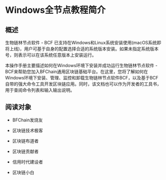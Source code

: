 # Windows全节点教程简介
## 概述

生物链林节点软件 - BCF 已支持在Windows和Linux系统安装使用(macOS系统即将上线)，用户可基于自身的配置选择合适的系统版本安装。如果未指定系统版本号，则表示可以在该系统任意版本上安装运行。

本操作手册主要描述如何在Windows环境下安装并成功运行生物链林节点软件 -
BCF来帮助您加入BFChain通用区块链基础平台。在这里，您将了解如何在Windows环境下安装、管理、监控和卸载生物链林节点软件BCF，以及基于BCF自带的强大命令工具开发区块链应用。同时，该文档也可以作为开发者的工具书，用于查阅命令列表和输入输出说明。

## 阅读对象

* BFChain发烧友

* 区块链技术极客

* 区块链布道者

* 区块链贡献者

* 信用时代建设者

* 区块链小白

